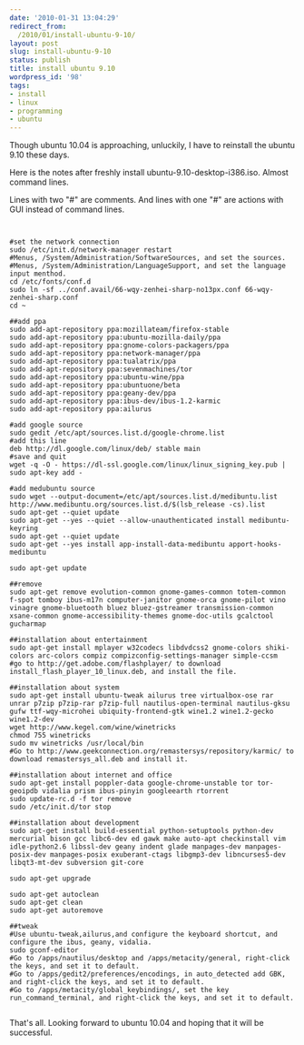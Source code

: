 ```yaml
---
date: '2010-01-31 13:04:29'
redirect_from:
  /2010/01/install-ubuntu-9-10/
layout: post
slug: install-ubuntu-9-10
status: publish
title: install ubuntu 9.10
wordpress_id: '98'
tags:
- install
- linux
- programming
- ubuntu
---
```


Though ubuntu 10.04 is approaching, unluckily, I have to reinstall the ubuntu 9.10 these days.

Here is the notes after freshly install ubuntu-9.10-desktop-i386.iso. Almost command lines.

Lines with two "#" are comments. And lines with one "#" are actions with GUI instead of command lines.

<pre><code>

#set the network connection
sudo /etc/init.d/network-manager restart
#Menus, /System/Administration/SoftwareSources, and set the sources.
#Menus, /System/Administration/LanguageSupport, and set the language input menthod.
cd /etc/fonts/conf.d
sudo ln -sf ../conf.avail/66-wqy-zenhei-sharp-no13px.conf 66-wqy-zenhei-sharp.conf
cd ~

##add ppa
sudo add-apt-repository ppa:mozillateam/firefox-stable
sudo add-apt-repository ppa:ubuntu-mozilla-daily/ppa
sudo add-apt-repository ppa:gnome-colors-packagers/ppa
sudo add-apt-repository ppa:network-manager/ppa
sudo add-apt-repository ppa:tualatrix/ppa
sudo add-apt-repository ppa:sevenmachines/tor
sudo add-apt-repository ppa:ubuntu-wine/ppa
sudo add-apt-repository ppa:ubuntuone/beta
sudo add-apt-repository ppa:geany-dev/ppa
sudo add-apt-repository ppa:ibus-dev/ibus-1.2-karmic
sudo add-apt-repository ppa:ailurus

#add google source
sudo gedit /etc/apt/sources.list.d/google-chrome.list
#add this line
deb http://dl.google.com/linux/deb/ stable main
#save and quit
wget -q -O - https://dl-ssl.google.com/linux/linux_signing_key.pub | sudo apt-key add -

#add medubuntu source
sudo wget --output-document=/etc/apt/sources.list.d/medibuntu.list http://www.medibuntu.org/sources.list.d/$(lsb_release -cs).list
sudo apt-get --quiet update
sudo apt-get --yes --quiet --allow-unauthenticated install medibuntu-keyring
sudo apt-get --quiet update
sudo apt-get --yes install app-install-data-medibuntu apport-hooks-medibuntu

sudo apt-get update

##remove
sudo apt-get remove evolution-common gnome-games-common totem-common f-spot tomboy ibus-m17n computer-janitor gnome-orca gnome-pilot vino vinagre gnome-bluetooth bluez bluez-gstreamer transmission-common xsane-common gnome-accessibility-themes gnome-doc-utils gcalctool gucharmap

##installation about entertainment
sudo apt-get install mplayer w32codecs libdvdcss2 gnome-colors shiki-colors arc-colors compiz compizconfig-settings-manager simple-ccsm
#go to http://get.adobe.com/flashplayer/ to download install_flash_player_10_linux.deb, and install the file.

##installation about system
sudo apt-get install ubuntu-tweak ailurus tree virtualbox-ose rar unrar p7zip p7zip-rar p7zip-full nautilus-open-terminal nautilus-gksu gufw ttf-wqy-microhei ubiquity-frontend-gtk wine1.2 wine1.2-gecko wine1.2-dev
wget http://www.kegel.com/wine/winetricks
chmod 755 winetricks
sudo mv winetricks /usr/local/bin
#Go to http://www.geekconnection.org/remastersys/repository/karmic/ to download remastersys_all.deb and install it.

##installation about internet and office
sudo apt-get install poppler-data google-chrome-unstable tor tor-geoipdb vidalia prism ibus-pinyin googleearth rtorrent
sudo update-rc.d -f tor remove
sudo /etc/init.d/tor stop

##installation about development
sudo apt-get install build-essential python-setuptools python-dev mercurial bison gcc libc6-dev ed gawk make auto-apt checkinstall vim idle-python2.6 libssl-dev geany indent glade manpages-dev manpages-posix-dev manpages-posix exuberant-ctags libgmp3-dev libncurses5-dev libqt3-mt-dev subversion git-core

sudo apt-get upgrade

sudo apt-get autoclean
sudo apt-get clean
sudo apt-get autoremove

##tweak
#Use ubuntu-tweak,ailurus,and configure the keyboard shortcut, and configure the ibus, geany, vidalia.
sudo gconf-editor
#Go to /apps/nautilus/desktop and /apps/metacity/general, right-click the keys, and set it to default.
#Go to /apps/gedit2/preferences/encodings, in auto_detected add GBK, and right-click the keys, and set it to default.
#Go to /apps/metacity/global_keybindings/, set the key run_command_terminal, and right-click the keys, and set it to default.

</code></pre>

That's all. Looking forward to ubuntu 10.04 and hoping that  it will be successful.
